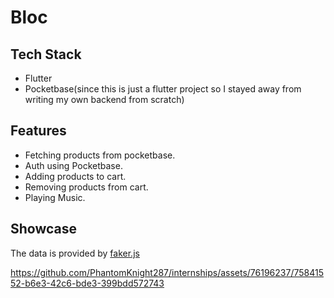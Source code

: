 # Bloc

## Tech Stack
- Flutter
- Pocketbase(since this is just a flutter project so I stayed away from writing my own backend from scratch)


## Features
- Fetching products from pocketbase.
- Auth using Pocketbase.
- Adding products to cart.
- Removing products from cart.
- Playing Music.


## Showcase

The data is provided by [faker.js](https://fakerjs.dev/)



https://github.com/PhantomKnight287/internships/assets/76196237/75841552-b6e3-42c6-bde3-399bdd572743

